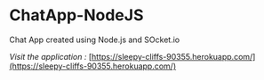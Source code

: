 # ChatApp-NodeJS
Chat App created using Node.js and SOcket.io

<i>Visit the application : </i> [https://sleepy-cliffs-90355.herokuapp.com/](https://sleepy-cliffs-90355.herokuapp.com/)
